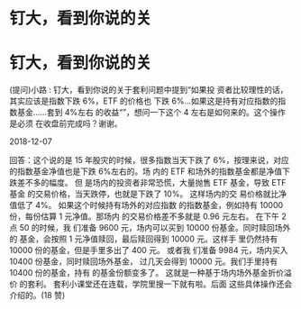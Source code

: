 # 钉大，看到你说的关

# 钉大，看到你说的关

(提问)小路 : 钉大，看到你说的关于套利问题中提到“如果投 资者比较理性的话，其实应该是指数下跌 6%，ETF 的价格也 下跌 6%…如果这是持有对应指数的指数基金……套到 4%左右 的收益“”，想问一下这个 4 左右是如何来的。这个操作是必须 在收盘前完成吗？谢谢。

2018-12-07

回答：这个说的是 15 年股灾的时候，很多指数当天下跌了 6%，按理来说，对应的指数基金净值也是下跌 6%左右的。场 内的 ETF 和场外的指数基金都是净值下跌差不多的幅度。 但 是场内的投资者非常恐慌，大量抛售 ETF 基金，导致 ETF 基金 的交易价格，当天跌停，也就是下跌了 10%。 这样场内的交 易价格就比净值低了 4%。 如果这个时候持有场外的对应指数 的指数基金，例如持有 10000 份，每份估算 1 元净值。那场内 的交易价格差不多就是 0.96 元左右。 在下午 2 点 50 的时候，我 们准备 9600 元，场内可以买到 10000 份基金。同时赎回场外的 基金，会按照 1 元净值赎回，最后赎回得到 10000 元。这样手 里仍然持有 10000 份的基金，但是手里多出了 400 元。 或者我 们准备 9984 元，场内买入 10400 份基金，同时赎回场外基金， 过几天会得到 10000 元。我们手里持有 10400 份的基金，持有 的基金份额变多了。 这就是一种基于场内场外基金折价溢价 的套利。 套利小课堂还在连载，学院里搜一下就有啦。后面 这些具体操作还会介绍的。(18 赞)